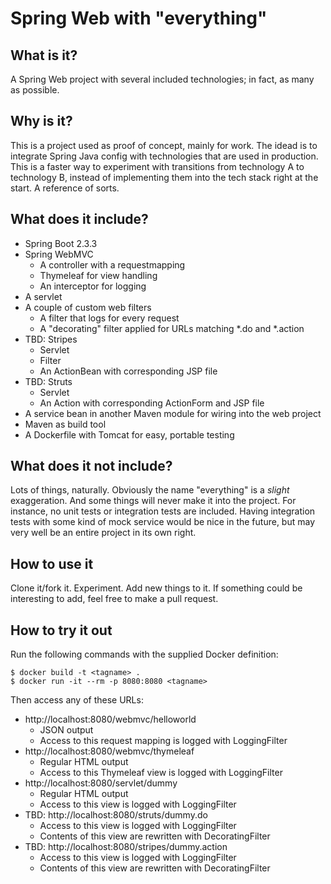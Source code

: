 # Spring Web with "everything"

## What is it?
A Spring Web project with several included technologies; in fact, as many as possible.

## Why is it?
This is a project used as proof of concept, mainly for work. The idead is to 
integrate Spring Java config with technologies that are used in production. 
This is a faster way to experiment with transitions from technology A to 
technology B, instead of implementing them into the tech stack right at the 
start. A reference of sorts.

## What does it include?
* Spring Boot 2.3.3
* Spring WebMVC
    * A controller with a requestmapping
    * Thymeleaf for view handling
    * An interceptor for logging
* A servlet
* A couple of custom web filters
    * A filter that logs for every request
    * A "decorating" filter applied for URLs matching *.do and *.action
* TBD: Stripes 
    * Servlet
    * Filter
    * An ActionBean with corresponding JSP file
* TBD: Struts
    * Servlet
    * An Action with corresponding ActionForm and JSP file
* A service bean in another Maven module for wiring into the web project
* Maven as build tool
* A Dockerfile with Tomcat for easy, portable testing

## What does it not include?
Lots of things, naturally. Obviously the name "everything" is a *slight* exaggeration. 
And some things will never make it into the project. For instance, no unit tests or 
integration tests are included. Having integration tests with some kind of mock 
service would be nice in the future, but may very well be an entire project in its 
own right.

## How to use it
Clone it/fork it. Experiment. Add new things to it. If something could be interesting 
to add, feel free to make a pull request.

## How to try it out
Run the following commands with the supplied Docker definition:
```shell script
$ docker build -t <tagname> .
$ docker run -it --rm -p 8080:8080 <tagname>
```

Then access any of these URLs:
* http://localhost:8080/webmvc/helloworld
    * JSON output
    * Access to this request mapping is logged with LoggingFilter
* http://localhost:8080/webmvc/thymeleaf
    * Regular HTML output
    * Access to this Thymeleaf view is logged with LoggingFilter
* http://localhost:8080/servlet/dummy
    * Regular HTML output
    * Access to this view is logged with LoggingFilter
* TBD: http://localhost:8080/struts/dummy.do
    * Access to this view is logged with LoggingFilter
    * Contents of this view are rewritten with DecoratingFilter 
* TBD: http://localhost:8080/stripes/dummy.action
    * Access to this view is logged with LoggingFilter
    * Contents of this view are rewritten with DecoratingFilter 
